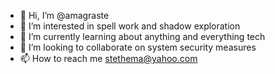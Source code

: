 - 👋 Hi, I’m @amagraste
- 👀 I’m interested in spell work and shadow exploration
- 🌱 I’m currently learning about anything and everything tech
- 💞️ I’m looking to collaborate on system security measures
- 📫 How to reach me stethema@yahoo.com

<!---
amagraste/amagraste is a ✨ special ✨ repository because its `README.md` (this file) appears on your GitHub profile.
You can click the Preview link to take a look at your changes.
--->

